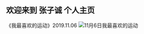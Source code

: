 ## 欢迎来到 张子诚 个人主页

《我最喜欢的运动》2019.11.06
![11月6日我最喜欢的运动](https://onedrive.gimhoy.com/1drv/aHR0cHM6Ly8xZHJ2Lm1zL3UvcyFBa1RRdFE1NmxQUFg3a1BEZEhxZE5KcTlrazY3P2U9aDBjc3dt.jpg)
